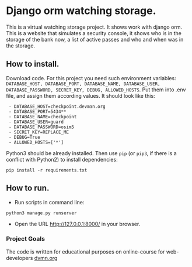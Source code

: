 # Django orm watching storage.

This is a virtual watching storage project. It shows work with django orm. This is a website that simulates
a security console, it shows who is in the storage of the bank now, a list of active passes and who and when was in the storage.

## How to install.

Download code. For this project you need such environment variables: `DATABASE_HOST, DATABASE_PORT, DATABASE_NAME, DATABASE_USER,
DATABASE_PASSWORD, SECRET_KEY, DEBUG, ALLOWED_HOSTS`. Put them into .env file, and assign them according values. It should 
look like this:

```
 - DATABASE_HOST=checkpoint.devman.org 
 - DATABASE_PORT=5434**
 - DATABASE_NAME=checkpoint
 - DATABASE_USER=guard
 - DATABASE_PASSWORD=osim5
 - SECRET_KEY=REPLACE_ME
 - DEBUG=True
 - ALLOWED_HOSTS=['*']
```

Python3 should be already installed. 
Then use `pip` (or `pip3`, if there is a conflict with Python2) to install dependencies:

```
pip install -r requirements.txt
```

## How to run. 

- Run scripts in command line:
```
python3 manage.py runserver
```
- Open the URL http://127.0.0.1:8000/ in your browser.


### Project Goals
The code is written for educational purposes on online-course for web-developers [dvmn.org](https://dvmn.org)

